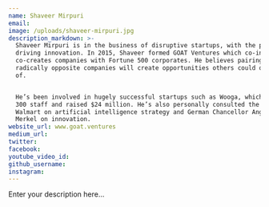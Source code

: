 ```yaml
---
name: Shaveer Mirpuri
email:
image: /uploads/shaveer-mirpuri.jpg
description_markdown: >-
  Shaveer Mirpuri is in the business of disruptive startups, with the purpose of
  driving innovation. In 2015, Shaveer formed GOAT Ventures which co-invests and
  co-creates companies with Fortune 500 corporates. He believes pairing
  radically opposite companies will create opportunities others could only dream
  of.


  He’s been involved in hugely successful startups such as Wooga, which grew to
  300 staff and raised $24 million. He’s also personally consulted the CEO of
  Walmart on artificial intelligence strategy and German Chancellor Angela
  Merkel on innovation.
website_url: www.goat.ventures
medium_url:
twitter:
facebook:
youtube_video_id:
github_username:
instagram:
---
```


Enter your description here...
